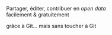 
<div class="has-text-centered">

  <p class="is-size-4 has-text-weight-bold mb-2">
    Partager, éditer, contribuer en <i>open data</i>
    <br>facilement & gratuitement
  </p>

  <p class="is-italic">
    grâce à Git... mais sans toucher à Git
  </p>

</div>

<!-- GITRIBUTE - contribute with GIT ...but without minding it-->
<!--  ... but without having to use Github or Gitlab  -->
